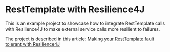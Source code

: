 # RestTemplate with Resilience4J
This is an example project to showcase how to integrate RestTemplate calls with Resilience4J
to make external service calls more resilient to failures.

The project is described in this article: [Making your RestTemplate fault tolerant with Resilience4J](https://arnoldgalovics.com/resttemplate-resilience4j/)

